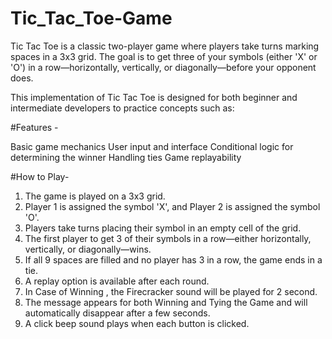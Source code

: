 # Tic_Tac_Toe-Game

Tic Tac Toe is a classic two-player game where players take turns marking spaces in a 3x3 grid. The goal is to get three of your symbols (either 'X' or 'O') in a row—horizontally, vertically, or diagonally—before your opponent does.

This implementation of Tic Tac Toe is designed for both beginner and intermediate developers to practice concepts such as:


#Features - 

Basic game mechanics
User input and interface
Conditional logic for determining the winner
Handling ties
Game replayability


#How to Play-

1. The game is played on a 3x3 grid.
2. Player 1 is assigned the symbol 'X', and Player 2 is assigned the symbol 'O'.
3. Players take turns placing their symbol in an empty cell of the grid.
4. The first player to get 3 of their symbols in a row—either horizontally, vertically, or diagonally—wins.
5. If all 9 spaces are filled and no player has 3 in a row, the game ends in a tie.
6. A replay option is available after each round.
7. In Case of Winning , the Firecracker sound will be played for 2 second.
8. The message appears for both Winning and Tying the Game and will automatically disappear after a few seconds.
9. A click beep sound plays when each button is clicked.